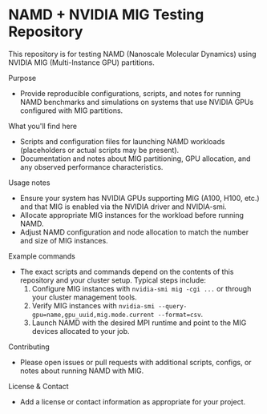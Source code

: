 # NAMD + NVIDIA MIG Testing Repository

This repository is for testing NAMD (Nanoscale Molecular Dynamics) using NVIDIA MIG (Multi-Instance GPU) partitions.

Purpose
- Provide reproducible configurations, scripts, and notes for running NAMD benchmarks and simulations on systems that use NVIDIA GPUs configured with MIG partitions.

What you'll find here
- Scripts and configuration files for launching NAMD workloads (placeholders or actual scripts may be present).
- Documentation and notes about MIG partitioning, GPU allocation, and any observed performance characteristics.

Usage notes
- Ensure your system has NVIDIA GPUs supporting MIG (A100, H100, etc.) and that MIG is enabled via the NVIDIA driver and NVIDIA-smi.
- Allocate appropriate MIG instances for the workload before running NAMD.
- Adjust NAMD configuration and node allocation to match the number and size of MIG instances.

Example commands
- The exact scripts and commands depend on the contents of this repository and your cluster setup. Typical steps include:
  1. Configure MIG instances with `nvidia-smi mig -cgi ...` or through your cluster management tools.
  2. Verify MIG instances with `nvidia-smi --query-gpu=name,gpu_uuid,mig.mode.current --format=csv`.
  3. Launch NAMD with the desired MPI runtime and point to the MIG devices allocated to your job.

Contributing
- Please open issues or pull requests with additional scripts, configs, or notes about running NAMD with MIG.

License & Contact
- Add a license or contact information as appropriate for your project.
